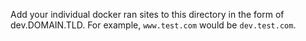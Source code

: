 Add your individual docker ran sites to this directory in the form of dev.DOMAIN.TLD. For example, ```www.test.com``` would be 
```dev.test.com```.

